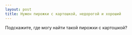 ```yaml
---
layout: post 
title: Нужен пирожки с картошкой, недорогой и хороший 
--- 
```

Подскажите, где могу найти такой пирожки с картошкой?